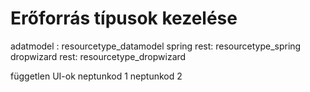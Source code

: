 # Erőforrás típusok kezelése

adatmodel : resourcetype_datamodel
spring rest: resourcetype_spring 
dropwizard rest: resourcetype_dropwizard

független UI-ok
neptunkod 1
neptunkod 2 

